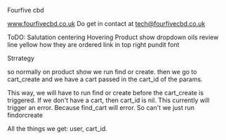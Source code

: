 Fourfive cbd

www.fourfivecbd.co.uk
Do get in contact at tech@fourfivecbd.co.uk

ToDO:
Salutation centering
Hovering
Product show dropdown oils
review line yellow
how they are ordered
link in top right
pundit
font







Strrategy

so normally on product show we run find or create. then we go to cart_create and we have a cart passed in the cart_id of the params.

This way, we will have to run find or create before the cart_create is triggered.
If we don't have a cart, then cart_id is nil. This currently will trigger an error.
Because find_cart will error. So can't we just run findorcreate

All the things we get: user, cart_id.
